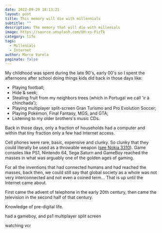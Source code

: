 ```yaml
---
date: 2022-09-29 18:13:21
layout: post
title: This memory will die with millennials
subtitle: ""
description: The memory that will die with millenials
image: https://source.unsplash.com/UH-xs-FizTk
category: life
tags:
  - Millenials
  - Internet
author: Marco Varela
paginate: false
---
```

My childhood was spent during the late 90's, early 00's so I spent the afternoons after school doing things kids did back in those days like: 

* Playing football;
* Hide & seek;
* Stealing fruit from my neighbors trees (which in Portugal we call 'ir à chinchada');
* Playing multiplayer split-screen Gran Turismo and Pro Evolution Soccer;
* Playing Pokémon, Final Fantasy, MGS, and GTA;
* Listening to my older brothers's music CDs.

Back in those days, only a fraction of households had a computer and within that tiny fraction only a few had Internet access. 

Cell phones were rare, basic, expensive and clunky. So clunky that they could literally be used as a throwable weapon ([see Nokia 3310](https://www.androidauthority.com/nokia-3310-900425/)).  Game consoles like PS1, Nintendo 64, Sega Saturn and GameBoy reached the masses in what was arguably one of the golden ages of gaming.

For all the inventions that had connected humans and had reached the masses, back then, we could still say that global society as a whole was not very interconnected and not even a coined term... That is up until the Internet came about. 

First came the advent of telephone in the early 20th century, then came the television in the second half of that century.



Knowledge of pre-digital life.

had a gameboy, and ps1 multiplayer split screen

watching vcr
